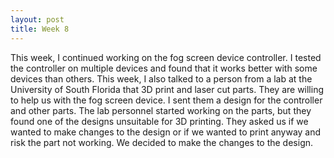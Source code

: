 ```yaml
---
layout: post
title: Week 8
---
```


This week, I continued working on the fog screen device controller. I tested the controller on multiple devices and found that it works better with some devices than others. 
This week, I also talked to a person from a lab at the University of South Florida that 3D print and laser cut parts. They are willing to help us with the fog screen device. I sent them a design for the controller and other parts. The lab personnel started working on the parts, but they found one of the designs unsuitable for 3D printing. They asked us if we wanted to make changes to the design or if we wanted to print anyway and risk the part not working. We decided to make the changes to the design.